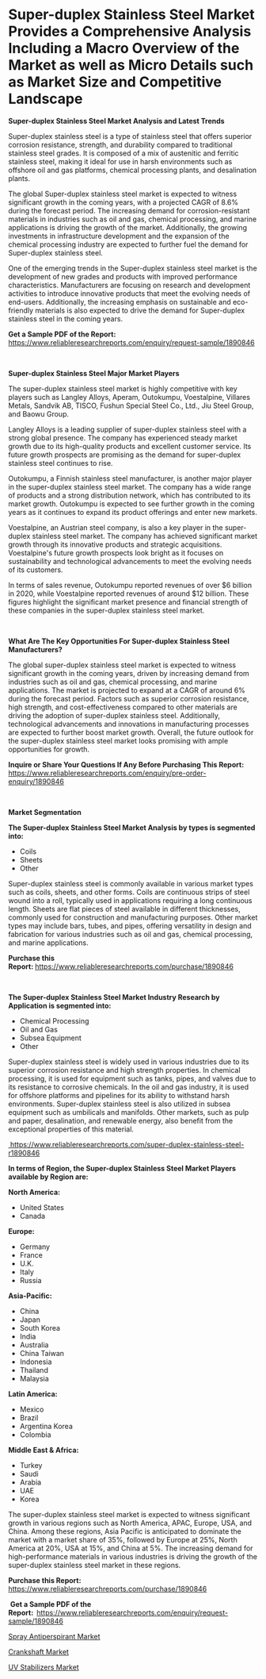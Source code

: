 <p><h1>Super-duplex Stainless Steel Market Provides a Comprehensive Analysis Including a Macro Overview of the Market as well as Micro Details such as Market Size and Competitive Landscape</h1></p><p><strong>Super-duplex Stainless Steel Market Analysis and Latest Trends</strong></p>
<p><p>Super-duplex stainless steel is a type of stainless steel that offers superior corrosion resistance, strength, and durability compared to traditional stainless steel grades. It is composed of a mix of austenitic and ferritic stainless steel, making it ideal for use in harsh environments such as offshore oil and gas platforms, chemical processing plants, and desalination plants.</p><p>The global Super-duplex stainless steel market is expected to witness significant growth in the coming years, with a projected CAGR of 8.6% during the forecast period. The increasing demand for corrosion-resistant materials in industries such as oil and gas, chemical processing, and marine applications is driving the growth of the market. Additionally, the growing investments in infrastructure development and the expansion of the chemical processing industry are expected to further fuel the demand for Super-duplex stainless steel.</p><p>One of the emerging trends in the Super-duplex stainless steel market is the development of new grades and products with improved performance characteristics. Manufacturers are focusing on research and development activities to introduce innovative products that meet the evolving needs of end-users. Additionally, the increasing emphasis on sustainable and eco-friendly materials is also expected to drive the demand for Super-duplex stainless steel in the coming years.</p></p>
<p><strong>Get a Sample PDF of the Report:&nbsp;</strong> <a href="https://www.reliableresearchreports.com/enquiry/request-sample/1890846">https://www.reliableresearchreports.com/enquiry/request-sample/1890846</a></p>
<p>&nbsp;</p>
<p><strong>Super-duplex Stainless Steel Major Market Players</strong></p>
<p><p>The super-duplex stainless steel market is highly competitive with key players such as Langley Alloys, Aperam, Outokumpu, Voestalpine, Villares Metals, Sandvik AB, TISCO, Fushun Special Steel Co., Ltd., Jiu Steel Group, and Baowu Group. </p><p>Langley Alloys is a leading supplier of super-duplex stainless steel with a strong global presence. The company has experienced steady market growth due to its high-quality products and excellent customer service. Its future growth prospects are promising as the demand for super-duplex stainless steel continues to rise.</p><p>Outokumpu, a Finnish stainless steel manufacturer, is another major player in the super-duplex stainless steel market. The company has a wide range of products and a strong distribution network, which has contributed to its market growth. Outokumpu is expected to see further growth in the coming years as it continues to expand its product offerings and enter new markets.</p><p>Voestalpine, an Austrian steel company, is also a key player in the super-duplex stainless steel market. The company has achieved significant market growth through its innovative products and strategic acquisitions. Voestalpine's future growth prospects look bright as it focuses on sustainability and technological advancements to meet the evolving needs of its customers.</p><p>In terms of sales revenue, Outokumpu reported revenues of over $6 billion in 2020, while Voestalpine reported revenues of around $12 billion. These figures highlight the significant market presence and financial strength of these companies in the super-duplex stainless steel market.</p></p>
<p>&nbsp;</p>
<p><strong>What Are The Key Opportunities For Super-duplex Stainless Steel Manufacturers?</strong></p>
<p><p>The global super-duplex stainless steel market is expected to witness significant growth in the coming years, driven by increasing demand from industries such as oil and gas, chemical processing, and marine applications. The market is projected to expand at a CAGR of around 6% during the forecast period. Factors such as superior corrosion resistance, high strength, and cost-effectiveness compared to other materials are driving the adoption of super-duplex stainless steel. Additionally, technological advancements and innovations in manufacturing processes are expected to further boost market growth. Overall, the future outlook for the super-duplex stainless steel market looks promising with ample opportunities for growth.</p></p>
<p><strong>Inquire or Share Your Questions If Any Before Purchasing This Report:</strong> <a href="https://www.reliableresearchreports.com/enquiry/pre-order-enquiry/1890846">https://www.reliableresearchreports.com/enquiry/pre-order-enquiry/1890846</a></p>
<p>&nbsp;</p>
<p><strong>Market Segmentation</strong></p>
<p><strong>The Super-duplex Stainless Steel Market Analysis by types is segmented into:</strong></p>
<p><ul><li>Coils</li><li>Sheets</li><li>Other</li></ul></p>
<p><p>Super-duplex stainless steel is commonly available in various market types such as coils, sheets, and other forms. Coils are continuous strips of steel wound into a roll, typically used in applications requiring a long continuous length. Sheets are flat pieces of steel available in different thicknesses, commonly used for construction and manufacturing purposes. Other market types may include bars, tubes, and pipes, offering versatility in design and fabrication for various industries such as oil and gas, chemical processing, and marine applications.</p></p>
<p><strong>Purchase this Report:&nbsp;</strong><a href="https://www.reliableresearchreports.com/purchase/1890846">https://www.reliableresearchreports.com/purchase/1890846</a></p>
<p>&nbsp;</p>
<p><strong>The Super-duplex Stainless Steel Market Industry Research by Application is segmented into:</strong></p>
<p><ul><li>Chemical Processing</li><li>Oil and Gas</li><li>Subsea Equipment</li><li>Other</li></ul></p>
<p><p>Super-duplex stainless steel is widely used in various industries due to its superior corrosion resistance and high strength properties. In chemical processing, it is used for equipment such as tanks, pipes, and valves due to its resistance to corrosive chemicals. In the oil and gas industry, it is used for offshore platforms and pipelines for its ability to withstand harsh environments. Super-duplex stainless steel is also utilized in subsea equipment such as umbilicals and manifolds. Other markets, such as pulp and paper, desalination, and renewable energy, also benefit from the exceptional properties of this material.</p></p>
<p><a href="https://www.reliableresearchreports.com/super-duplex-stainless-steel-r1890846">&nbsp;https://www.reliableresearchreports.com/super-duplex-stainless-steel-r1890846</a></p>
<p><strong>In terms of Region, the Super-duplex Stainless Steel Market Players available by Region are:</strong></p>
<p>
    <p> <strong> North America: </strong>
        <ul>
            <li>United States</li>
            <li>Canada</li>
        </ul>
        </p> 
    <p> <strong> Europe: </strong>
        <ul>
            <li>Germany</li>
            <li>France</li>
            <li>U.K.</li>
            <li>Italy</li>
            <li>Russia</li>
        </ul>
        </p> 
    <p> <strong> Asia-Pacific: </strong>
        <ul>
            <li>China</li>
            <li>Japan</li>
            <li>South Korea</li>
            <li>India</li>
            <li>Australia</li>
            <li>China Taiwan</li>
            <li>Indonesia</li>
            <li>Thailand</li>
            <li>Malaysia</li>
        </ul>
        </p> 
    <p> <strong> Latin America: </strong>
        <ul>
            <li>Mexico</li>
            <li>Brazil</li>
            <li>Argentina Korea</li>
            <li>Colombia</li>
        </ul>
        </p> 
    <p> <strong> Middle East & Africa: </strong>
        <ul>
            <li>Turkey</li>
            <li>Saudi</li>
            <li>Arabia</li>
            <li>UAE</li>
            <li>Korea</li>
        </ul>
    </p>
    </p>
<p><p>The super-duplex stainless steel market is expected to witness significant growth in various regions such as North America, APAC, Europe, USA, and China. Among these regions, Asia Pacific is anticipated to dominate the market with a market share of 35%, followed by Europe at 25%, North America at 20%, USA at 15%, and China at 5%. The increasing demand for high-performance materials in various industries is driving the growth of the super-duplex stainless steel market in these regions.</p></p>
<p><strong>Purchase this Report: </strong><a href="https://www.reliableresearchreports.com/purchase/1890846">https://www.reliableresearchreports.com/purchase/1890846</a></p>
<p>&nbsp;<strong>Get a Sample PDF of the Report:&nbsp;&nbsp;</strong><a href="https://www.reliableresearchreports.com/enquiry/request-sample/1890846">https://www.reliableresearchreports.com/enquiry/request-sample/1890846</a></p>
<p><strong></strong></p>
<p><p><a href="https://medium.com/@eltaoberts/spray-antiperspirant-market-emerging-trends-and-future-prospects-for-period-from-2024-to-2031-d21c1513a6ed">Spray Antiperspirant Market</a></p><p><a href="https://medium.com/@scottroberts2661/crankshaft-market-share-market-analysis-growth-trends-forecasts-for-period-from-2024-2031-3a9183d41f02">Crankshaft Market</a></p><p><a href="https://medium.com/@sdonald04328/global-uv-stabilizers-market-share-and-growth-opportunities-and-market-size-growing-with-a-cagr-of-ece8fea4bce5">UV Stabilizers Market</a></p></p>